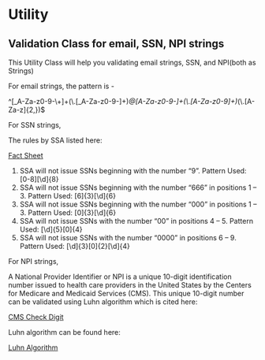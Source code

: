 Utility
=========

Validation Class for email, SSN, NPI strings
--------------------------------------------

This Utility Class will help you validating email strings, SSN, and NPI(both as Strings)

For email strings, the pattern is -

^[_A-Za-z0-9-\\+]+(\\.[_A-Za-z0-9-]+)*@[A-Za-z0-9-]+(\\.[A-Za-z0-9]+)*(\\.[A-Za-z]{2,})$

For SSN strings,

The rules by SSA listed here:

[Fact Sheet](http://www.ssa.gov/kc/SSAFactSheet--IssuingSSNs.pdf)

1. SSA will not issue SSNs beginning with the number “9”. Pattern Used: [0-8][\\d]{8}
2. SSA will not issue SSNs beginning with the number “666” in positions 1 – 3. Pattern Used: [6]{3}[\\d]{6}
3. SSA will not issue SSNs beginning with the number “000” in positions 1 – 3. Pattern Used: [0]{3}[\\d]{6}
4. SSA will not issue SSNs with the number “00” in positions 4 – 5. Pattern Used: [\\d]{5}[0]{4}
5. SSA will not issue SSNs with the number “0000” in positions 6 – 9. Pattern Used: [\\d]{3}[0]{2}[\\d]{4}

For NPI strings,

A National Provider Identifier or NPI is a unique 10-digit identification number issued to health care providers in the United States by the Centers for Medicare and Medicaid Services (CMS). This unique 10-digit number can be validated using Luhn algorithm which is cited here:

[CMS Check Digit](https://www.cms.gov/Regulations-and-Guidance/HIPAA-Administrative-Simplification/NationalProvIdentStand/downloads/NPIcheckdigit.pdf)

Luhn algorithm can be found here:

[Luhn Algorithm](http://en.wikipedia.org/wiki/Luhn_algorithm)